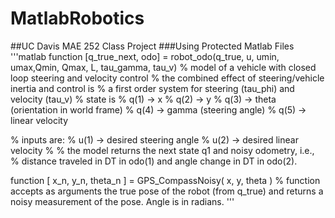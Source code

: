 # MatlabRobotics
##UC Davis MAE 252 Class Project
###Using Protected Matlab Files 
'''matlab
function [q_true_next, odo] = robot_odo(q_true, u, umin, umax,Qmin, Qmax, L, tau_gamma, tau_v)
% model of a vehicle with closed loop steering and velocity control
% the combined effect of steering/vehicle inertia and control is
% a first order system for steering (tau_phi) and velocity (tau_v)
% state is
% q(1) -> x
% q(2) -> y
% q(3) -> theta (orientation in world frame)
% q(4) -> gamma (steering angle)
% q(5) -> linear velocity
 
% inputs are:
% u(1) -> desired steering angle
% u(2) -> desired linear velocity
%
% the model returns the next state q1 and noisy odometry, i.e.,
% distance traveled in DT in odo(1) and angle change in DT in odo(2).



function [ x_n, y_n, theta_n ] = GPS_CompassNoisy( x, y, theta )
% function accepts as arguments the true pose of the robot (from q_true) and returns a noisy measurement of the pose. Angle is in radians.
'''
